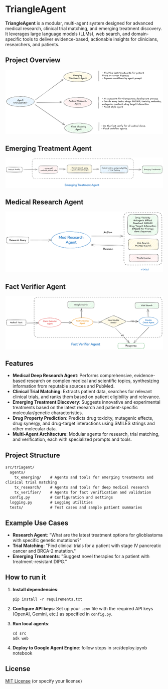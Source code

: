 # TriangleAgent

**TriangleAgent** is a modular, multi-agent system designed for advanced medical research, clinical trial matching, and emerging treatment discovery. It leverages large language models (LLMs), web search, and domain-specific tools to deliver evidence-based, actionable insights for clinicians, researchers, and patients.


## Project Overview
![TriangleAgent Architecture](imgs/proj_overview.png)

## Emerging Treatment Agent
![Agent Workflow](imgs/emerging_treatment_agent.png)

## Medical Research Agent
![Agent Workflow](imgs/med_research_agent.png)

## Fact Verifier Agent
![Agent Workflow](imgs/fact_verify_agent.png)


## Features

- **Medical Deep Research Agent**: Performs comprehensive, evidence-based research on complex medical and scientific topics, synthesizing information from reputable sources and PubMed.
- **Clinical Trial Matching**: Extracts patient data, searches for relevant clinical trials, and ranks them based on patient eligibility and relevance.
- **Emerging Treatment Discovery**: Suggests innovative and experimental treatments based on the latest research and patient-specific molecular/genetic characteristics.
- **Drug Property Prediction**: Predicts drug toxicity, mutagenic effects, drug synergy, and drug-target interactions using SMILES strings and other molecular data.
- **Multi-Agent Architecture**: Modular agents for research, trial matching, and verification, each with specialized prompts and tools.

## Project Structure

```
src/triagent/
  agents/
    tx_emerging/    # Agents and tools for emerging treatments and clinical trial matching
    tx_research/    # Agents and tools for deep medical research
    tx_verifier/    # Agents for fact verification and validation
  config.py         # Configuration and settings
  logging.py        # Logging utilities
  tests/            # Test cases and sample patient summaries
```

## Example Use Cases

- **Research Agent**: "What are the latest treatment options for glioblastoma with specific genetic mutations?"
- **Trial Matching**: "Find clinical trials for a patient with stage IV pancreatic cancer and BRCA-2 mutation."
- **Emerging Treatments**: "Suggest novel therapies for a patient with treatment-resistant DIPG."

## How to run it

1. **Install dependencies**:
   ```
   pip install -r requirements.txt
   ```
2. **Configure API keys**: Set up your `.env` file with the required API keys (OpenAI, Gemini, etc.) as specified in `config.py`.
3. **Run local agents**:

   ```
   cd src
   adk web
   ```
4. **Deploy to Google Agent Engine**: follow steps in src/deploy.ipynb notebook

## License

[MIT License](LICENSE) (or specify your license) 